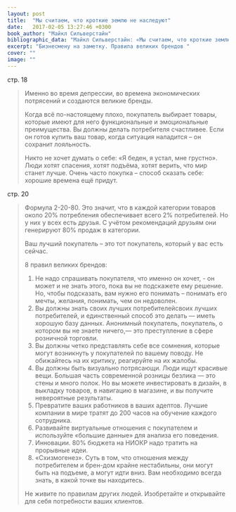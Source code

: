 ```yaml
---
layout: post
title:  "Мы считаем, что кроткие землю не наследуют"
date:   2017-02-05 13:27:46 +0300
book_author: "Майкл Сильверстайн"
bibliographic_data: "Майкл Сильверстайн: «Мы считаем, что кроткие землю не наследуют». Журнал «Деньги», №16, 2016 г., стр.18-20."
excerpt: "Бизнесмену на заметку. Правила великих брендов "
cover: ""
image: ""
---
```


стр. 18

> Именно во время депрессии, во времена экономических потрясений и создаются великие бренды.
>
> Когда всё по-настоящему плохо, покупатель выбирает товары, которые имеют для него функциональные и эмоциональные преимущества. Вы должны делать потребителя счастливее. Если он готов купить ваш товар, когда ситуация наладится – он сохранит лояльность.
>
> Никто не хочет думать о себе: «Я беден, я устал, мне грустно». Люди хотят спасения, хотят подъёма, хотят верить, что мир станет лучше. Очень часто покупка – способ сказать себе: хорошие времена ещё придут.

стр. 20

> Формула 2-20-80. Это значит, что в каждой категории товаров около 20% потребления обеспечивает всего 2% потребителей. Но у них у всех есть друзья. С учётом рекомендаций друзьям они генерируют 80% продаж в категории.
>
> Ваш лучший покупатель – это тот покупатель, который у вас есть сейчас.
>
> 8 правил великих брендов:
>
> 1. Не надо спрашивать покупателя, что именно он хочет, - он может и не знать этого, пока вы не подскажете ему решение. Но, чтобы подсказать, вам нужно его понимать – понимать его мечты, желания, понимать, чем он недоволен.
> 2. Вы должны знать своих лучших потребителейсвоих лучших потребителей, и единственный способ это делать — иметь хорошую базу данных. Анонимный покупатель, покупатель, о котором вы не знаете ничего,— это преступление в сфере розничной торговли. 
> 3. Вы должны четко представлять себе все сомнения, которые могут возникнуть у покупателей по вашему поводу. Не обижайтесь на их критику, реагируйте на их жалобы.
> 4. Вы должны быть визуально потрясающи. Люди ищут красивые вещи. Большая часть современной розницы безлика — это стены и много полок. Но вы можете инвестировать в дизайн, в выкладку товаров, в навигацию в магазине, и вы получите невероятные результаты.
> 5. Превратите ваших работников в ваших адептов. Лучшие компании в мире тратят до 200 часов на обучение каждого сотрудника. 
> 6. Развивайте виртуальные отношения с покупателем и используйте «большие данные» для анализа его поведения.
> 7. Инновации. 80% бюджета на НИОКР надо тратить на прорывные идеи.
> 8. «Схизмогенез». Суть в том, что отношения между потребителем и брен-дом крайне нестабильны, они могут быть на подъеме, а могут идти вниз. Вам необходимо всегда знать, в какой точке вы находитесь.
>
> Не живите по правилам других людей. Изобретайте и открывайте для себя потребности ваших клиентов.
